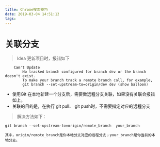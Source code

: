 ```yaml
---
title: Chrome搜索技巧
date: 2019-03-04 14:51:13
tags:
---
```

# 关联分支

>Idea 更新项目时，报错如下

```
    Can't Update
        No tracked branch configured for branch dev or the branch doesn't exist.
        To make your branch track a remote branch call, for example,
        git branch --set-upstream-to=origin/dev dev (show balloon)
```

- 使用Git 在本地新建一个分支后，需要做远程分支关联，如果没有关联会报错如上。
- 关联的目的是，在执行 git pull、 git push时，不需要指定对应的远程分支
> 解决方法如下：

```
git branch --set-upstream-to=origin/remote_branch  your_branch

其中，origin/remote_branch是你本地分支对应的远程分支；your_branch是你当前的本地分支。
```
